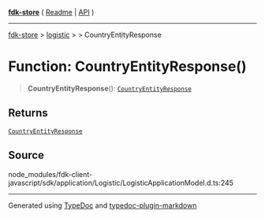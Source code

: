 [**fdk-store**](../../../README.md) ( [Readme](../../../README.md) \| [API](../../../API.md) )

---

[fdk-store](../../../API.md) > [logistic](../../README.md) > [<internal>](../README.md) > CountryEntityResponse

# Function: CountryEntityResponse()

> **CountryEntityResponse**(): [`CountryEntityResponse`](../type-aliases/type-alias.CountryEntityResponse.md)

## Returns

[`CountryEntityResponse`](../type-aliases/type-alias.CountryEntityResponse.md)

## Source

node_modules/fdk-client-javascript/sdk/application/Logistic/LogisticApplicationModel.d.ts:245

---

Generated using [TypeDoc](https://typedoc.org/) and [typedoc-plugin-markdown](https://www.npmjs.com/package/typedoc-plugin-markdown)
